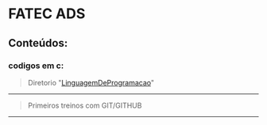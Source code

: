 # FATEC ADS
## Conteúdos:
### codigos em c:
> Diretorio "[LinguagemDeProgramacao](LinguagemDeProgramacao)"
------
> Primeiros treinos com GIT/GITHUB
******